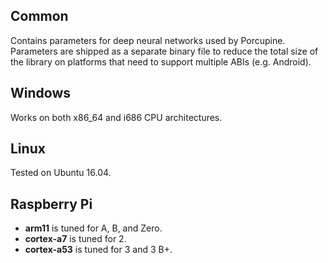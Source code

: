 ## Common

Contains parameters for deep neural networks used by Porcupine. Parameters are shipped as a separate binary file to
reduce the total size of the library on platforms that need to support multiple ABIs (e.g. Android).


## Windows

Works on both x86_64 and i686 CPU architectures.

## Linux

Tested on Ubuntu 16.04.

## Raspberry Pi

* **arm11** is tuned for A, B, and Zero.
* **cortex-a7** is tuned for 2.
* **cortex-a53** is tuned for 3 and 3 B+.
